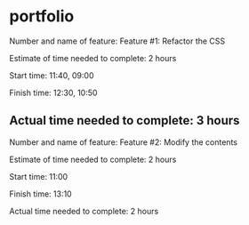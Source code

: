 # portfolio

Number and name of feature: Feature #1: Refactor the CSS

Estimate of time needed to complete: 2 hours

Start time: 11:40, 09:00

Finish time: 12:30, 10:50

Actual time needed to complete: 3 hours
--------------------
Number and name of feature: Feature #2: Modify the contents

Estimate of time needed to complete: 2 hours

Start time: 11:00

Finish time: 13:10

Actual time needed to complete: 2 hours